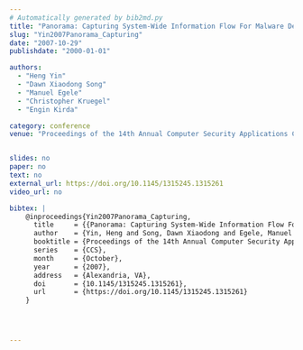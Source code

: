 ```yaml
---
# Automatically generated by bib2md.py
title: "Panorama: Capturing System-Wide Information Flow For Malware Detection and Analysis"
slug: "Yin2007Panorama_Capturing"
date: "2007-10-29"
publishdate: "2000-01-01"

authors:
  - "Heng Yin"
  - "Dawn Xiaodong Song"
  - "Manuel Egele"
  - "Christopher Kruegel"
  - "Engin Kirda"

category: conference
venue: "Proceedings of the 14th Annual Computer Security Applications Conference (CCS)"


slides: no
paper: no
text: no
external_url: https://doi.org/10.1145/1315245.1315261
video_url: no

bibtex: |
    @inproceedings{Yin2007Panorama_Capturing,
      title     = {{Panorama: Capturing System-Wide Information Flow For Malware Detection and Analysis}},
      author    = {Yin, Heng and Song, Dawn Xiaodong and Egele, Manuel and Kruegel, Christopher and Kirda, Engin},
      booktitle = {Proceedings of the 14th Annual Computer Security Applications Conference},
      series    = {CCS},
      month     = {October},
      year      = {2007},
      address   = {Alexandria, VA},
      doi       = {10.1145/1315245.1315261},
      url       = {https://doi.org/10.1145/1315245.1315261}
    }




---
```


